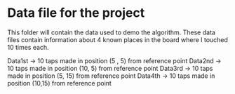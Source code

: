 # Data file for the project

This folder will contain the data used to demo the algorithm. These data files contain information about 4 known places in the board where I touched 10 times each. 

Data1st -> 10 taps made in position (5 , 5) from reference point
Data2nd -> 10 taps made in position (10, 5) from reference point
Data3rd -> 10 taps made in position (5, 15) from reference point
Data4th -> 10 taps made in position (10,15) from reference point
